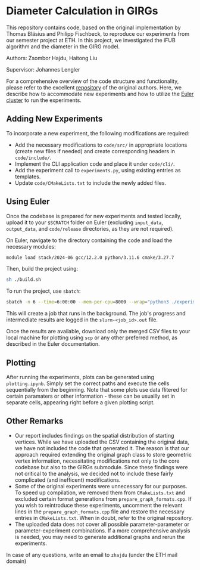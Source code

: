 # Diameter Calculation in GIRGs

This repository contains code, based on the original implementation by Thomas Bläsius and Philipp Fischbeck, to reproduce our experiments from our semester project at ETH. In this project, we investigated the iFUB algorithm and the diameter in the GIRG model. 

Authors: Zsombor Hajdu, Haitong Liu

Supervisor: Johannes Lengler

For a comprehensive overview of the code structure and functionality, please refer to the excellent [repository](https://github.com/thobl/external-validity) of the original authors. Here, we describe how to accommodate new experiments and how to utilize the [Euler cluster](https://scicomp.ethz.ch/wiki/Euler) to run the experiments.

## Adding New Experiments

To incorporate a new experiment, the following modifications are required:

- Add the necessary modifications to `code/src/` in appropriate locations (create new files if needed) and create corresponding headers in `code/include/`.
- Implement the CLI application code and place it under `code/cli/`.
- Add the experiment call to `experiments.py`, using existing entries as templates.
- Update `code/CMakeLists.txt` to include the newly added files.

## Using Euler

Once the codebase is prepared for new experiments and tested locally, upload it to your `$SCRATCH` folder on Euler (excluding `input_data`, `output_data`, and `code/release` directories, as they are not required).

On Euler, navigate to the directory containing the code and load the necessary modules:

```sh
module load stack/2024-06 gcc/12.2.0 python/3.11.6 cmake/3.27.7
```

Then, build the project using:

```sh
sh ./build.sh
```

To run the project, use `sbatch`:

```sh
sbatch -n 6 --time=6:00:00 --mem-per-cpu=8000 --wrap="python3 ./experiments.py gen_girg prep diameter_exact merge_csv_force"
```

This will create a job that runs in the background. The job's progress and intermediate results are logged in the `slurm-<job_id>.out` file.

Once the results are available, download only the merged CSV files to your local machine for plotting using `scp` or any other preferred method, as described in the Euler documentation.

## Plotting

After running the experiments, plots can be generated using `plotting.ipynb`. Simply set the correct paths and execute the cells sequentially from the beginning. Note that some plots use data flitered for certain paramaters or other information - these can be usuallly set in separate cells, appearing right before a given plotting script.

## Other Remarks

- Our report includes findings on the spatial distribution of starting vertices. While we have uploaded the CSV containing the original data, we have not included the code that generated it. The reason is that our approach required extending the original graph class to store geometric vertex information, necessitating modifications not only to the core codebase but also to the GIRGs submodule. Since these findings were not critical to the analysis, we decided not to include these fairly complicated (and inefficent) modifications.
- Some of the original experiments were unnecessary for our purposes. To speed up compilation, we removed them from `CMakeLists.txt` and excluded certain format generations from `prepare_graph_formats.cpp`. If you wish to reintroduce these experiments, uncomment the relevant lines in the `prepare_graph_formats.cpp` file and restore the necessary entries in `CMakeLists.txt`. When in doubt, refer to the original repository.
- The uploaded data does not cover all possible parameter-parameter or parameter-experiment combinations. If a more comprehensive analysis is needed, you may need to generate additional graphs and rerun the experiments.

In case of any questions, write an email to `zhajdu` (under the ETH mail domain)
